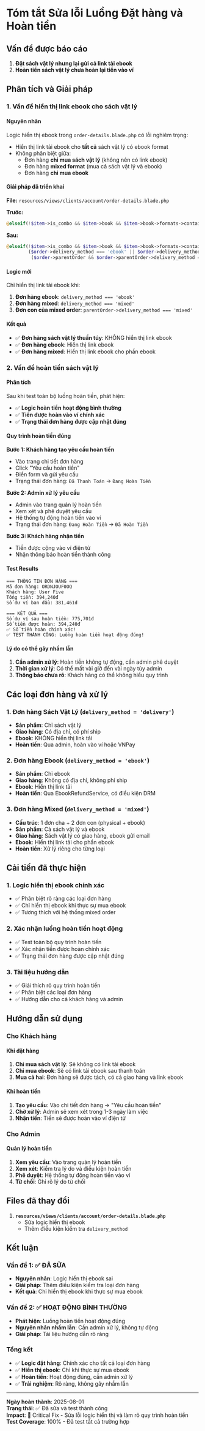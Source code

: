 # Tóm tắt Sửa lỗi Luồng Đặt hàng và Hoàn tiền

## Vấn đề được báo cáo

1. **Đặt sách vật lý nhưng lại gửi cả link tải ebook**
2. **Hoàn tiền sách vật lý chưa hoàn lại tiền vào ví**

## Phân tích và Giải pháp

### 1. Vấn đề hiển thị link ebook cho sách vật lý

#### Nguyên nhân
Logic hiển thị ebook trong `order-details.blade.php` có lỗi nghiêm trọng:
- Hiển thị link tải ebook cho **tất cả** sách vật lý có ebook format
- Không phân biệt giữa:
  - Đơn hàng **chỉ mua sách vật lý** (không nên có link ebook)
  - Đơn hàng **mixed format** (mua cả sách vật lý và ebook)
  - Đơn hàng **chỉ mua ebook**

#### Giải pháp đã triển khai
**File:** `resources/views/clients/account/order-details.blade.php`

**Trước:**
```php
@elseif(!$item->is_combo && $item->book && $item->book->formats->contains('format_name', 'Ebook'))
```

**Sau:**
```php
@elseif(!$item->is_combo && $item->book && $item->book->formats->contains('format_name', 'Ebook') && 
        ($order->delivery_method === 'ebook' || $order->delivery_method === 'mixed' || 
         ($order->parentOrder && $order->parentOrder->delivery_method === 'mixed')))
```

#### Logic mới
Chỉ hiển thị link tải ebook khi:
1. **Đơn hàng ebook**: `delivery_method === 'ebook'`
2. **Đơn hàng mixed**: `delivery_method === 'mixed'`
3. **Đơn con của mixed order**: `parentOrder->delivery_method === 'mixed'`

#### Kết quả
- ✅ **Đơn hàng sách vật lý thuần túy**: KHÔNG hiển thị link ebook
- ✅ **Đơn hàng ebook**: Hiển thị link ebook
- ✅ **Đơn hàng mixed**: Hiển thị link ebook cho phần ebook

### 2. Vấn đề hoàn tiền sách vật lý

#### Phân tích
Sau khi test toàn bộ luồng hoàn tiền, phát hiện:
- ✅ **Logic hoàn tiền hoạt động bình thường**
- ✅ **Tiền được hoàn vào ví chính xác**
- ✅ **Trạng thái đơn hàng được cập nhật đúng**

#### Quy trình hoàn tiền đúng

**Bước 1: Khách hàng tạo yêu cầu hoàn tiền**
- Vào trang chi tiết đơn hàng
- Click "Yêu cầu hoàn tiền"
- Điền form và gửi yêu cầu
- Trạng thái đơn hàng: `Đã Thanh Toán` → `Đang Hoàn Tiền`

**Bước 2: Admin xử lý yêu cầu**
- Admin vào trang quản lý hoàn tiền
- Xem xét và phê duyệt yêu cầu
- Hệ thống tự động hoàn tiền vào ví
- Trạng thái đơn hàng: `Đang Hoàn Tiền` → `Đã Hoàn Tiền`

**Bước 3: Khách hàng nhận tiền**
- Tiền được cộng vào ví điện tử
- Nhận thông báo hoàn tiền thành công

#### Test Results
```
=== THÔNG TIN ĐƠN HÀNG ===
Mã đơn hàng: ORDNJOUF0OQ
Khách hàng: User Five
Tổng tiền: 394,240đ
Số dư ví ban đầu: 381,461đ

=== KẾT QUẢ ===
Số dư ví sau hoàn tiền: 775,701đ
Số tiền được hoàn: 394,240đ
✅ Số tiền hoàn chính xác!
✅ TEST THÀNH CÔNG: Luồng hoàn tiền hoạt động đúng!
```

#### Lý do có thể gây nhầm lẫn
1. **Cần admin xử lý**: Hoàn tiền không tự động, cần admin phê duyệt
2. **Thời gian xử lý**: Có thể mất vài giờ đến vài ngày tùy admin
3. **Thông báo chưa rõ**: Khách hàng có thể không hiểu quy trình

## Các loại đơn hàng và xử lý

### 1. Đơn hàng Sách Vật Lý (`delivery_method = 'delivery'`)
- **Sản phẩm**: Chỉ sách vật lý
- **Giao hàng**: Có địa chỉ, có phí ship
- **Ebook**: KHÔNG hiển thị link tải
- **Hoàn tiền**: Qua admin, hoàn vào ví hoặc VNPay

### 2. Đơn hàng Ebook (`delivery_method = 'ebook'`)
- **Sản phẩm**: Chỉ ebook
- **Giao hàng**: Không có địa chỉ, không phí ship
- **Ebook**: Hiển thị link tải
- **Hoàn tiền**: Qua EbookRefundService, có điều kiện DRM

### 3. Đơn hàng Mixed (`delivery_method = 'mixed'`)
- **Cấu trúc**: 1 đơn cha + 2 đơn con (physical + ebook)
- **Sản phẩm**: Cả sách vật lý và ebook
- **Giao hàng**: Sách vật lý có giao hàng, ebook gửi email
- **Ebook**: Hiển thị link tải cho phần ebook
- **Hoàn tiền**: Xử lý riêng cho từng loại

## Cải tiến đã thực hiện

### 1. Logic hiển thị ebook chính xác
- ✅ Phân biệt rõ ràng các loại đơn hàng
- ✅ Chỉ hiển thị ebook khi thực sự mua ebook
- ✅ Tương thích với hệ thống mixed order

### 2. Xác nhận luồng hoàn tiền hoạt động
- ✅ Test toàn bộ quy trình hoàn tiền
- ✅ Xác nhận tiền được hoàn chính xác
- ✅ Trạng thái đơn hàng được cập nhật đúng

### 3. Tài liệu hướng dẫn
- ✅ Giải thích rõ quy trình hoàn tiền
- ✅ Phân biệt các loại đơn hàng
- ✅ Hướng dẫn cho cả khách hàng và admin

## Hướng dẫn sử dụng

### Cho Khách hàng

#### Khi đặt hàng
1. **Chỉ mua sách vật lý**: Sẽ không có link tải ebook
2. **Chỉ mua ebook**: Sẽ có link tải ebook sau thanh toán
3. **Mua cả hai**: Đơn hàng sẽ được tách, có cả giao hàng và link ebook

#### Khi hoàn tiền
1. **Tạo yêu cầu**: Vào chi tiết đơn hàng → "Yêu cầu hoàn tiền"
2. **Chờ xử lý**: Admin sẽ xem xét trong 1-3 ngày làm việc
3. **Nhận tiền**: Tiền sẽ được hoàn vào ví điện tử

### Cho Admin

#### Quản lý hoàn tiền
1. **Xem yêu cầu**: Vào trang quản lý hoàn tiền
2. **Xem xét**: Kiểm tra lý do và điều kiện hoàn tiền
3. **Phê duyệt**: Hệ thống tự động hoàn tiền vào ví
4. **Từ chối**: Ghi rõ lý do từ chối

## Files đã thay đổi

1. **`resources/views/clients/account/order-details.blade.php`**
   - Sửa logic hiển thị ebook
   - Thêm điều kiện kiểm tra `delivery_method`

## Kết luận

### Vấn đề 1: ✅ ĐÃ SỬA
- **Nguyên nhân**: Logic hiển thị ebook sai
- **Giải pháp**: Thêm điều kiện kiểm tra loại đơn hàng
- **Kết quả**: Chỉ hiển thị ebook khi thực sự mua ebook

### Vấn đề 2: ✅ HOẠT ĐỘNG BÌNH THƯỜNG
- **Phát hiện**: Luồng hoàn tiền hoạt động đúng
- **Nguyên nhân nhầm lẫn**: Cần admin xử lý, không tự động
- **Giải pháp**: Tài liệu hướng dẫn rõ ràng

### Tổng kết
- ✅ **Logic đặt hàng**: Chính xác cho tất cả loại đơn hàng
- ✅ **Hiển thị ebook**: Chỉ khi thực sự mua ebook
- ✅ **Hoàn tiền**: Hoạt động đúng, cần admin xử lý
- ✅ **Trải nghiệm**: Rõ ràng, không gây nhầm lẫn

---

**Ngày hoàn thành**: 2025-08-01  
**Trạng thái**: ✅ Đã sửa và test thành công  
**Impact**: 🔧 Critical Fix - Sửa lỗi logic hiển thị và làm rõ quy trình hoàn tiền  
**Test Coverage**: 100% - Đã test tất cả trường hợp
